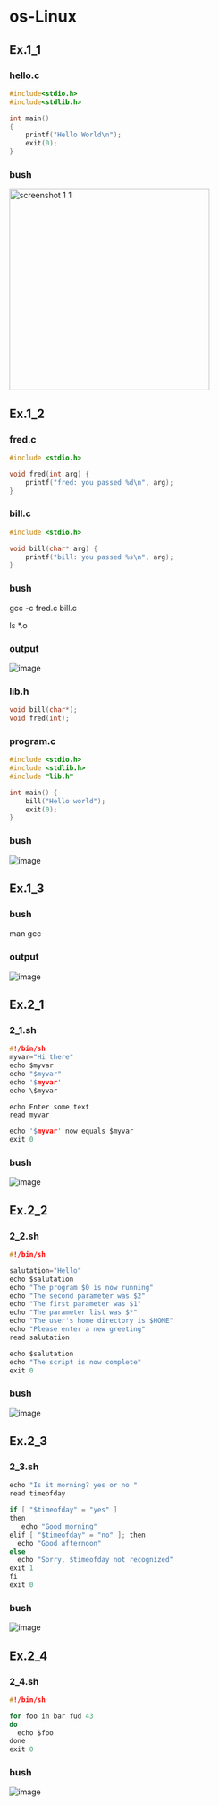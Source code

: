 # os-Linux
## Ex.1_1
### hello.c
```C
#include<stdio.h>
#include<stdlib.h>

int main()
{
	printf("Hello World\n");
	exit(0);
}
```
### bush
<img width="358" alt="screenshot 1 1" src="https://user-images.githubusercontent.com/63101910/93661784-3ff5c880-fa63-11ea-877a-b9f7fa990676.PNG">

## Ex.1_2
### fred.c
```C
#include <stdio.h>

void fred(int arg) {
    printf("fred: you passed %d\n", arg);
}
```

### bill.c
```C
#include <stdio.h>

void bill(char* arg) {
    printf("bill: you passed %s\n", arg);
}
```
### bush
gcc -c fred.c bill.c

ls *.o

### output
![image](https://user-images.githubusercontent.com/63101910/93662952-b0551780-fa6c-11ea-9180-11a2a875dc5d.png)

### lib.h
```C
void bill(char*);
void fred(int);
```
### program.c
```C
#include <stdio.h>
#include <stdlib.h>
#include "lib.h"

int main() {
    bill("Hello world");
    exit(0);
}
```
### bush
![image](https://user-images.githubusercontent.com/63101910/93663017-3e310280-fa6d-11ea-99cd-acad9d88e382.png)

## Ex.1_3
### bush
man gcc

### output
![image](https://user-images.githubusercontent.com/63101910/93664573-9faa9e80-fa78-11ea-98b3-2809b251d9ef.png)

## Ex.2_1
### 2_1.sh
```C
#!/bin/sh
myvar="Hi there"
echo $myvar
echo "$myvar"
echo '$myvar'
echo \$myvar

echo Enter some text
read myvar

echo '$myvar' now equals $myvar
exit 0
```
### bush 
![image](https://user-images.githubusercontent.com/63101910/94337392-b90c9700-fff2-11ea-8960-91635840d1b9.png)

## Ex.2_2
### 2_2.sh
```C
#!/bin/sh

salutation="Hello"
echo $salutation
echo "The program $0 is now running"
echo "The second parameter was $2"
echo "The first parameter was $1"
echo "The parameter list was $*"
echo "The user's home directory is $HOME"
echo "Please enter a new greeting"
read salutation

echo $salutation
echo "The script is now complete"
exit 0
```
### bush
![image](https://user-images.githubusercontent.com/63101910/94337726-78624d00-fff5-11ea-9fe1-c102cec27037.png)

## Ex.2_3
### 2_3.sh
```C
echo "Is it morning? yes or no "
read timeofday

if [ "$timeofday" = "yes" ]
then
   echo "Good morning"
elif [ "$timeofday" = "no" ]; then
  echo "Good afternoon"
else
  echo "Sorry, $timeofday not recognized"
exit 1
fi
exit 0
```
### bush
![image](https://user-images.githubusercontent.com/63101910/94338420-b31ab400-fffa-11ea-8684-1c14f427b7cc.png)

## Ex.2_4
### 2_4.sh
```C
#!/bin/sh

for foo in bar fud 43
do
  echo $foo
done
exit 0
```
### bush
![image](https://user-images.githubusercontent.com/63101910/94338675-d6466300-fffc-11ea-9053-bcc767ff8faf.png)








